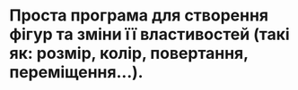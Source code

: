 # Проста програма для створення фігур та зміни її властивостей (такі як: розмір, колір, повертання, переміщення...).
